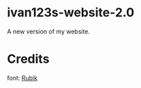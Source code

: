 # ivan123s-website-2.0
A new version of my website.

# Credits

font: [Rubik](https://github.com/googlefonts/rubik)